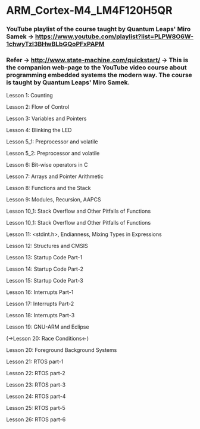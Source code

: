# ARM_Cortex-M4_LM4F120H5QR

### YouTube playlist of the course taught by Quantum Leaps' Miro Samek -> https://www.youtube.com/playlist?list=PLPW8O6W-1chwyTzI3BHwBLbGQoPFxPAPM

### Refer -> http://www.state-machine.com/quickstart/ -> This is the companion web-page to the YouTube video course about programming embedded systems the modern way. The course is taught by Quantum Leaps' Miro Samek.

Lesson 1: Counting

Lesson 2: Flow of Control

Lesson 3: Variables and Pointers

Lesson 4: Blinking the LED

Lesson 5_1: Preprocessor and volatile

Lesson 5_2: Preprocessor and volatile

Lesson 6: Bit-wise operators in C

Lesson 7: Arrays and Pointer Arithmetic

Lesson 8: Functions and the Stack

Lesson 9: Modules, Recursion, AAPCS

Lesson 10_1: Stack Overflow and Other Pitfalls of Functions

Lesson 10_1: Stack Overflow and Other Pitfalls of Functions

Lesson 11: <stdint.h>, Endianness, Mixing Types in Expressions

Lesson 12: Structures and CMSIS

Lesson 13: Startup Code Part-1

Lesson 14: Startup Code Part-2

Lesson 15: Startup Code Part-3

Lesson 16: Interrupts Part-1

Lesson 17: Interrupts Part-2

Lesson 18: Interrupts Part-3

Lesson 19: GNU-ARM and Eclipse

(->Lesson 20: Race Conditions<-)

Lesson 20: Foreground Background Systems

Lesson 21: RTOS part-1

Lesson 22: RTOS part-2

Lesson 23: RTOS part-3

Lesson 24: RTOS part-4

Lesson 25: RTOS part-5

Lesson 26: RTOS part-6
